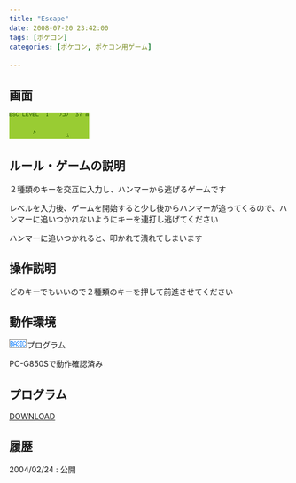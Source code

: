 ```yaml
---
title: "Escape"
date: 2008-07-20 23:42:00
tags: [ポケコン]
categories: [ポケコン, ポケコン用ゲーム]

---
```


## 画面


![動作画面][1] 

 [1]: /images/2008_0720_escape.gif

## ルール・ゲームの説明

２種類のキーを交互に入力し、ハンマーから逃げるゲームです
	  
レベルを入力後、ゲームを開始すると少し後からハンマーが追ってくるので、ハンマーに追いつかれないようにキーを連打し逃げてください
	  
ハンマーに追いつかれると、叩かれて潰れてしまいます 

## 操作説明

どのキーでもいいので２種類のキーを押して前進させてください 

## 動作環境

![BASIC][2]プログラム
	  
PC-G850Sで動作確認済み 

 [2]: /images/pokecom-basic.gif

## プログラム

[DOWNLOAD][3] 

 [3]: /files/esc.txt

## 履歴

2004/02/24
: 公開
